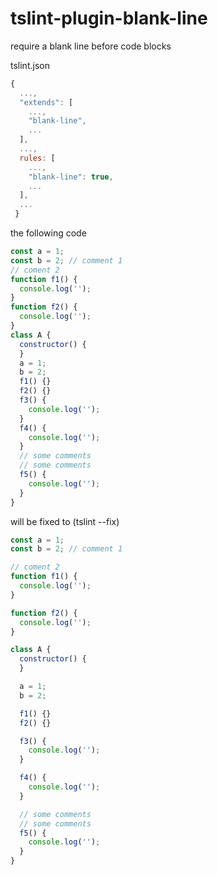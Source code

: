 # tslint-plugin-blank-line
require a blank line before code blocks

tslint.json
```javascript
{
  ...,
  "extends": [
    ...,
    "blank-line",
    ...
  ],
  ...,
  rules: [
    ...,
    "blank-line": true,
    ...
  ],
  ...
 }
```

the following code

```javascript
const a = 1;
const b = 2; // comment 1
// coment 2
function f1() {
  console.log('');
}
function f2() {
  console.log('');
}
class A {
  constructor() {
  }
  a = 1;
  b = 2;
  f1() {}
  f2() {}
  f3() {
    console.log('');
  }
  f4() {
    console.log('');
  }
  // some comments
  // some comments
  f5() {
    console.log('');
  }
}
```
will be fixed to (tslint --fix)
```javascript
const a = 1;
const b = 2; // comment 1

// coment 2
function f1() {
  console.log('');
}

function f2() {
  console.log('');
}

class A {
  constructor() {
  }

  a = 1;
  b = 2;

  f1() {}
  f2() {}

  f3() {
    console.log('');
  }

  f4() {
    console.log('');
  }

  // some comments
  // some comments
  f5() {
    console.log('');
  }
}
```
